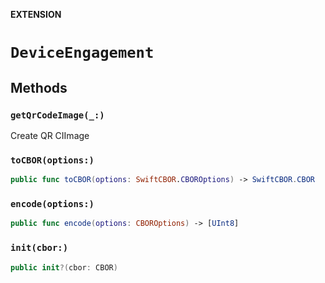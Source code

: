 **EXTENSION**

# `DeviceEngagement`

## Methods
### `getQrCodeImage(_:)`

Create QR CIImage

### `toCBOR(options:)`

```swift
public func toCBOR(options: SwiftCBOR.CBOROptions) -> SwiftCBOR.CBOR
```

### `encode(options:)`

```swift
public func encode(options: CBOROptions) -> [UInt8]
```

### `init(cbor:)`

```swift
public init?(cbor: CBOR)
```
